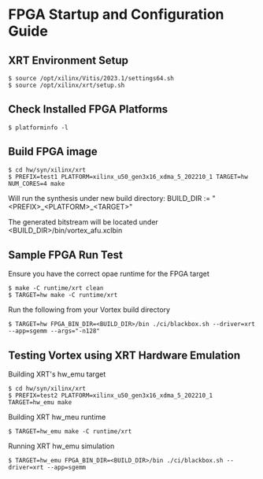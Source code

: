 # FPGA Startup and Configuration Guide

XRT Environment Setup
----------------------

    $ source /opt/xilinx/Vitis/2023.1/settings64.sh
    $ source /opt/xilinx/xrt/setup.sh


Check Installed FPGA Platforms
------------------------------

    $ platforminfo -l


Build FPGA image
----------------

    $ cd hw/syn/xilinx/xrt
    $ PREFIX=test1 PLATFORM=xilinx_u50_gen3x16_xdma_5_202210_1 TARGET=hw NUM_CORES=4 make

Will run the synthesis under new build directory: BUILD_DIR := "\<PREFIX>\_\<PLATFORM>\_\<TARGET>"

The generated bitstream will be located under <BUILD_DIR>/bin/vortex_afu.xclbin

Sample FPGA Run Test
--------------------

Ensure you have the correct opae runtime for the FPGA target

    $ make -C runtime/xrt clean
    $ TARGET=hw make -C runtime/xrt

Run the following from your Vortex build directory

    $ TARGET=hw FPGA_BIN_DIR=<BUILD_DIR>/bin ./ci/blackbox.sh --driver=xrt --app=sgemm --args="-n128"

Testing Vortex using XRT Hardware Emulation
-------------------------------------------

Building XRT's hw_emu target

    $ cd hw/syn/xilinx/xrt
    $ PREFIX=test2 PLATFORM=xilinx_u50_gen3x16_xdma_5_202210_1 TARGET=hw_emu make

Building XRT hw_meu runtime

    $ TARGET=hw_emu make -C runtime/xrt

Running XRT hw_emu simulation

    $ TARGET=hw_emu FPGA_BIN_DIR=<BUILD_DIR>/bin ./ci/blackbox.sh --driver=xrt --app=sgemm